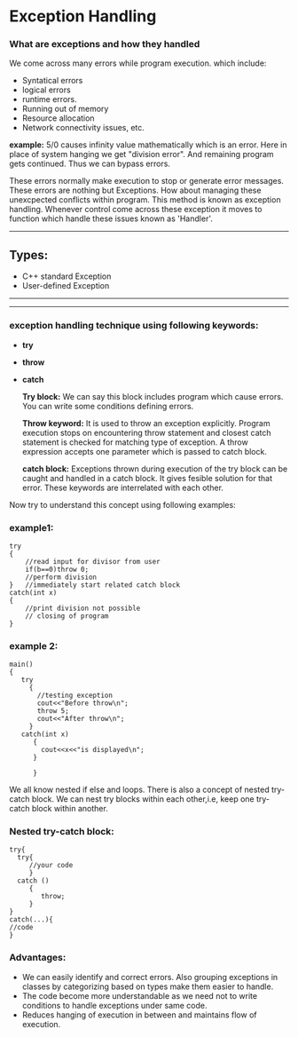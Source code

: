 ﻿# Exception Handling
### What are exceptions and how they handled
We come across many errors while program execution. which include:

* Syntatical errors
* logical errors
* runtime errors.
* Running out of memory
* Resource allocation
* Network connectivity issues, etc.

**example:**  5/0 causes infinity value mathematically which is an error.
Here in place of system hanging we get "division error". And remaining program gets continued. Thus we can bypass errors.

These errors normally make execution to stop or generate error messages.
These errors are nothing but Exceptions.
How about managing these unexcpected conflicts within program. This
method is known as exception handling. Whenever control come across these
exception it moves to function which handle these issues known as 'Handler'.

-----
## Types:
* C++ standard Exception
* User-defined Exception
-----
-----
### exception handling technique using following keywords:
* **try**
* **throw**
* **catch**

  **Try block:**  We can say this block includes program which cause errors. You can write some conditions defining errors.

  **Throw keyword:** It is used to throw an exception explicitly. Program execution stops on encountering throw statement and closest catch statement is checked for matching type of exception.
  A throw expression accepts one parameter which is passed to catch block.

  **catch block:** Exceptions thrown during execution of the try block can be caught and handled in a catch block. It gives fesible solution for that error.
  These keywords are interrelated with each other.

Now try to understand this concept using following examples:
### example1:
~~~
try
{
    //read input for divisor from user
    if(b==0)throw 0;
    //perform division
}   //immediately start related catch block
catch(int x)
{
    //print division not possible 
    // closing of program
}
~~~
### example 2:
~~~
main()
{
   try
     {
       //testing exception
       cout<<"Before throw\n";
       throw 5;
       cout<<"After throw\n";
     }
   catch(int x)
      {
        cout<<x<<"is displayed\n";
      }
      
      }
~~~

We all know nested if else and loops. There is also a concept of nested try-catch block.
We can nest try blocks within each other,i.e, keep one try-catch block
within another.
### Nested try-catch block:
~~~
try{
  try{
     //your code
     }
  catch ()
     {
        throw;
     }
}
catch(...){
//code
}
~~~
### Advantages:
* We can easily identify and correct errors. Also grouping exceptions in classes by categorizing based on types make them easier to handle.
* The code become more understandable as we need not to write conditions to handle exceptions under same code.
* Reduces hanging of execution in between and maintains flow of execution.
